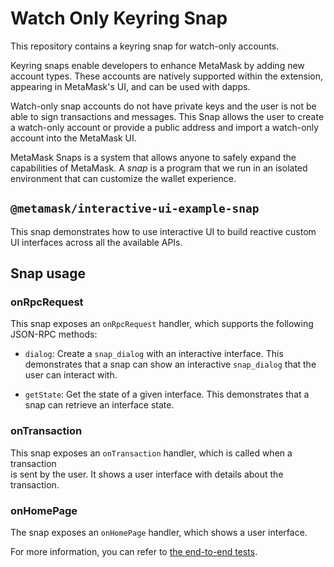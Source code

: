 # Watch Only Keyring Snap

This repository contains a keyring snap for watch-only accounts.

Keyring snaps enable developers to enhance MetaMask by adding new account
types. These accounts are natively supported within the extension, appearing in
MetaMask's UI, and can be used with dapps.

Watch-only snap accounts do not have private keys and the user is not be able to sign transactions and messages. This Snap allows the user to create a watch-only account or provide a public address and import a watch-only account into the MetaMask UI.

MetaMask Snaps is a system that allows anyone to safely expand the capabilities
of MetaMask. A _snap_ is a program that we run in an isolated environment that
can customize the wallet experience.

## `@metamask/interactive-ui-example-snap`

This snap demonstrates how to use interactive UI to build reactive custom UI interfaces across all the available APIs.

## Snap usage

### onRpcRequest

This snap exposes an `onRpcRequest` handler, which supports the following
JSON-RPC methods:

- `dialog`: Create a `snap_dialog` with an interactive interface. This demonstrates that a snap can show an interactive `snap_dialog` that the user can interact with.

- `getState`: Get the state of a given interface. This demonstrates that a snap can retrieve an interface state.

### onTransaction

This snap exposes an `onTransaction` handler, which is called when a transaction  
is sent by the user. It shows a user interface with details about the transaction.

### onHomePage

The snap exposes an `onHomePage` handler, which shows a user interface.

For more information, you can refer to
[the end-to-end tests](src/ui/index.test.ts).
